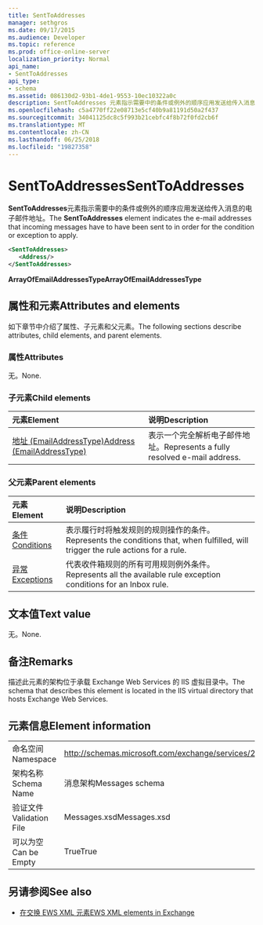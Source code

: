 ```yaml
---
title: SentToAddresses
manager: sethgros
ms.date: 09/17/2015
ms.audience: Developer
ms.topic: reference
ms.prod: office-online-server
localization_priority: Normal
api_name:
- SentToAddresses
api_type:
- schema
ms.assetid: 086130d2-93b1-4de1-9553-10ec10322a0c
description: SentToAddresses 元素指示需要中的条件或例外的顺序应用发送给传入消息的电子邮件地址。
ms.openlocfilehash: c5a4770ff22e08713e5cf40b9a81191d50a2f437
ms.sourcegitcommit: 34041125dc8c5f993b21cebfc4f8b72f0fd2cb6f
ms.translationtype: MT
ms.contentlocale: zh-CN
ms.lasthandoff: 06/25/2018
ms.locfileid: "19827358"
---
```

# <a name="senttoaddresses"></a><span data-ttu-id="3fb7a-103">SentToAddresses</span><span class="sxs-lookup"><span data-stu-id="3fb7a-103">SentToAddresses</span></span>

<span data-ttu-id="3fb7a-104">**SentToAddresses**元素指示需要中的条件或例外的顺序应用发送给传入消息的电子邮件地址。</span><span class="sxs-lookup"><span data-stu-id="3fb7a-104">The **SentToAddresses** element indicates the e-mail addresses that incoming messages have to have been sent to in order for the condition or exception to apply.</span></span> 
  
```XML
<SentToAddresses>
   <Address/>
</SentToAddresses>
```

 <span data-ttu-id="3fb7a-105">**ArrayOfEmailAddressesType**</span><span class="sxs-lookup"><span data-stu-id="3fb7a-105">**ArrayOfEmailAddressesType**</span></span>
## <a name="attributes-and-elements"></a><span data-ttu-id="3fb7a-106">属性和元素</span><span class="sxs-lookup"><span data-stu-id="3fb7a-106">Attributes and elements</span></span>

<span data-ttu-id="3fb7a-107">如下章节中介绍了属性、子元素和父元素。</span><span class="sxs-lookup"><span data-stu-id="3fb7a-107">The following sections describe attributes, child elements, and parent elements.</span></span>
  
### <a name="attributes"></a><span data-ttu-id="3fb7a-108">属性</span><span class="sxs-lookup"><span data-stu-id="3fb7a-108">Attributes</span></span>

<span data-ttu-id="3fb7a-109">无。</span><span class="sxs-lookup"><span data-stu-id="3fb7a-109">None.</span></span>
  
### <a name="child-elements"></a><span data-ttu-id="3fb7a-110">子元素</span><span class="sxs-lookup"><span data-stu-id="3fb7a-110">Child elements</span></span>

|<span data-ttu-id="3fb7a-111">**元素**</span><span class="sxs-lookup"><span data-stu-id="3fb7a-111">**Element**</span></span>|<span data-ttu-id="3fb7a-112">**说明**</span><span class="sxs-lookup"><span data-stu-id="3fb7a-112">**Description**</span></span>|
|:-----|:-----|
|[<span data-ttu-id="3fb7a-113">地址 (EmailAddressType)</span><span class="sxs-lookup"><span data-stu-id="3fb7a-113">Address (EmailAddressType)</span></span>](address-emailaddresstype.md) <br/> |<span data-ttu-id="3fb7a-114">表示一个完全解析电子邮件地址。</span><span class="sxs-lookup"><span data-stu-id="3fb7a-114">Represents a fully resolved e-mail address.</span></span>  <br/> |
   
### <a name="parent-elements"></a><span data-ttu-id="3fb7a-115">父元素</span><span class="sxs-lookup"><span data-stu-id="3fb7a-115">Parent elements</span></span>

|<span data-ttu-id="3fb7a-116">**元素**</span><span class="sxs-lookup"><span data-stu-id="3fb7a-116">**Element**</span></span>|<span data-ttu-id="3fb7a-117">**说明**</span><span class="sxs-lookup"><span data-stu-id="3fb7a-117">**Description**</span></span>|
|:-----|:-----|
|[<span data-ttu-id="3fb7a-118">条件</span><span class="sxs-lookup"><span data-stu-id="3fb7a-118">Conditions</span></span>](conditions.md) <br/> |<span data-ttu-id="3fb7a-119">表示履行时将触发规则的规则操作的条件。</span><span class="sxs-lookup"><span data-stu-id="3fb7a-119">Represents the conditions that, when fulfilled, will trigger the rule actions for a rule.</span></span>  <br/> |
|[<span data-ttu-id="3fb7a-120">异常</span><span class="sxs-lookup"><span data-stu-id="3fb7a-120">Exceptions</span></span>](exceptions.md) <br/> |<span data-ttu-id="3fb7a-121">代表收件箱规则的所有可用规则例外条件。</span><span class="sxs-lookup"><span data-stu-id="3fb7a-121">Represents all the available rule exception conditions for an Inbox rule.</span></span>  <br/> |
   
## <a name="text-value"></a><span data-ttu-id="3fb7a-122">文本值</span><span class="sxs-lookup"><span data-stu-id="3fb7a-122">Text value</span></span>

<span data-ttu-id="3fb7a-123">无。</span><span class="sxs-lookup"><span data-stu-id="3fb7a-123">None.</span></span>
  
## <a name="remarks"></a><span data-ttu-id="3fb7a-124">备注</span><span class="sxs-lookup"><span data-stu-id="3fb7a-124">Remarks</span></span>

<span data-ttu-id="3fb7a-125">描述此元素的架构位于承载 Exchange Web Services 的 IIS 虚拟目录中。</span><span class="sxs-lookup"><span data-stu-id="3fb7a-125">The schema that describes this element is located in the IIS virtual directory that hosts Exchange Web Services.</span></span>
  
## <a name="element-information"></a><span data-ttu-id="3fb7a-126">元素信息</span><span class="sxs-lookup"><span data-stu-id="3fb7a-126">Element information</span></span>

|||
|:-----|:-----|
|<span data-ttu-id="3fb7a-127">命名空间</span><span class="sxs-lookup"><span data-stu-id="3fb7a-127">Namespace</span></span>  <br/> |http://schemas.microsoft.com/exchange/services/2006/messages  <br/> |
|<span data-ttu-id="3fb7a-128">架构名称</span><span class="sxs-lookup"><span data-stu-id="3fb7a-128">Schema Name</span></span>  <br/> |<span data-ttu-id="3fb7a-129">消息架构</span><span class="sxs-lookup"><span data-stu-id="3fb7a-129">Messages schema</span></span>  <br/> |
|<span data-ttu-id="3fb7a-130">验证文件</span><span class="sxs-lookup"><span data-stu-id="3fb7a-130">Validation File</span></span>  <br/> |<span data-ttu-id="3fb7a-131">Messages.xsd</span><span class="sxs-lookup"><span data-stu-id="3fb7a-131">Messages.xsd</span></span>  <br/> |
|<span data-ttu-id="3fb7a-132">可以为空</span><span class="sxs-lookup"><span data-stu-id="3fb7a-132">Can be Empty</span></span>  <br/> |<span data-ttu-id="3fb7a-133">True</span><span class="sxs-lookup"><span data-stu-id="3fb7a-133">True</span></span>  <br/> |
   
## <a name="see-also"></a><span data-ttu-id="3fb7a-134">另请参阅</span><span class="sxs-lookup"><span data-stu-id="3fb7a-134">See also</span></span>



- [<span data-ttu-id="3fb7a-135">在交换 EWS XML 元素</span><span class="sxs-lookup"><span data-stu-id="3fb7a-135">EWS XML elements in Exchange</span></span>](ews-xml-elements-in-exchange.md)

